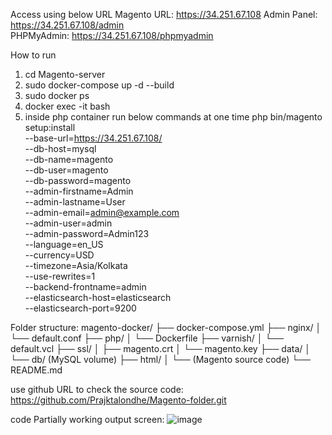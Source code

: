 Access using below URL
Magento URL: https://34.251.67.108
Admin Panel: https://34.251.67.108/admin  
PHPMyAdmin: https://34.251.67.108/phpmyadmin

How to run
1. cd Magento-server
2. sudo docker-compose up -d --build
3. sudo docker ps
4. docker exec -it <php-fpm or Container_ID> bash
5. inside php container run below commands at one time
php bin/magento setup:install \
  --base-url=https://34.251.67.108/ \
  --db-host=mysql \
  --db-name=magento \
  --db-user=magento \
  --db-password=magento \
  --admin-firstname=Admin \
  --admin-lastname=User \
  --admin-email=admin@example.com \
  --admin-user=admin \
  --admin-password=Admin123 \
  --language=en_US \
  --currency=USD \
  --timezone=Asia/Kolkata \
  --use-rewrites=1 \
  --backend-frontname=admin \
  --elasticsearch-host=elasticsearch \
  --elasticsearch-port=9200


Folder structure:
magento-docker/
├── docker-compose.yml
├── nginx/
│   └── default.conf
├── php/
│   └── Dockerfile
├── varnish/
│   └── default.vcl
├── ssl/
│   ├── magento.crt
│   └── magento.key
├── data/
│   └── db/  (MySQL volume)
├── html/
│   └── (Magento source code)
└── README.md

use github URL to check the source code:  https://github.com/Prajktalondhe/Magento-folder.git

code Partially working
output screen:
![image](https://github.com/user-attachments/assets/f88171c7-2e58-41c0-b144-c6706e833b35)

